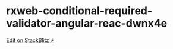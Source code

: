 # rxweb-conditional-required-validator-angular-reac-dwnx4e

[Edit on StackBlitz ⚡️](https://stackblitz.com/edit/rxweb-conditional-required-validator-angular-reac-dwnx4e)